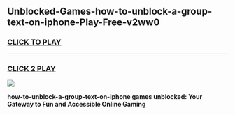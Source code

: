 
## Unblocked-Games-how-to-unblock-a-group-text-on-iphone-Play-Free-v2ww0
<h3>
<a href="https://premium76.site?title=how-to-unblock-a-group-text-on-iphone&ref=10A">CLICK TO PLAY</a></h3>
<hr>

<h3>
<a href="https://premium76.site?title=how-to-unblock-a-group-text-on-iphone&ref=10A">CLICK 2 PLAY</a>
  
</h3>

<a href="https://premium76.site?title=how-to-unblock-a-group-text-on-iphone&ref=10A"><img src="https://clearcache.store/games.png"></a>


**how-to-unblock-a-group-text-on-iphone games unblocked: Your Gateway to Fun and Accessible Online Gaming**
